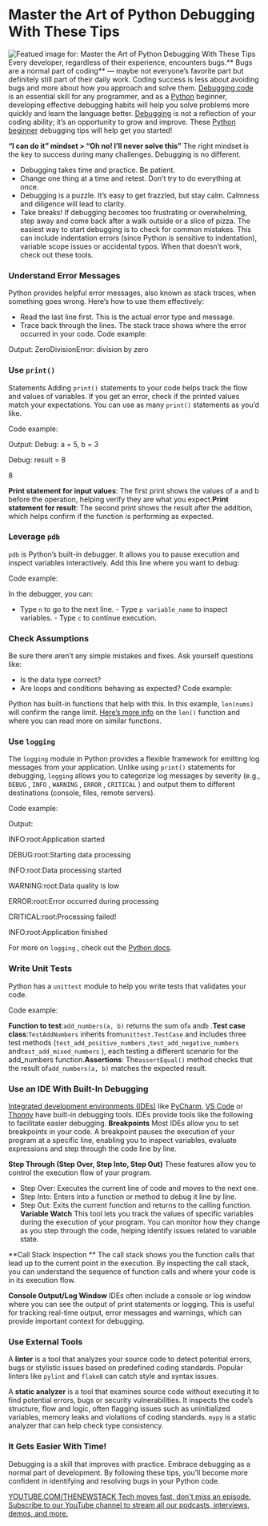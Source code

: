 # Master the Art of Python Debugging With These Tips
![Featued image for: Master the Art of Python Debugging With These Tips](https://cdn.thenewstack.io/media/2025/03/28e4ccdd-getty-images-cnekrh4k6f8-unsplash-1-1024x576.jpg)
Every developer, regardless of their experience, encounters bugs.** Bugs are a normal part of coding** — maybe not everyone’s favorite part but definitely still part of their daily work. Coding success is less about avoiding bugs and more about how you approach and solve them. [Debugging code](https://thenewstack.io/rookout-brings-debugging-to-third-party-code/) is an essential skill for any programmer, and as a [Python](https://thenewstack.io/python/) beginner, developing effective debugging habits will help you solve problems more quickly and learn the language better. [Debugging](https://thenewstack.io/how-generative-ai-is-revolutionizing-debugging/) is not a reflection of your coding ability; it’s an opportunity to grow and improve. These [Python beginner](https://thenewstack.io/python-for-beginners-lists/) debugging tips will help get you started!

**“I can do it” mindset > “Oh no! I’ll never solve this”**
The right mindset is the key to success during many challenges. Debugging is no different.

- Debugging takes time and practice. Be patient.
- Change one thing at a time and retest. Don’t try to do everything at once.
- Debugging is a puzzle. It’s easy to get frazzled, but stay calm. Calmness and diligence will lead to clarity.
- Take breaks! If debugging becomes too frustrating or overwhelming, step away and come back after a walk outside or a slice of pizza.
The easiest way to start debugging is to check for common mistakes. This can include indentation errors (since Python is sensitive to indentation), variable scope issues or accidental typos. When that doesn’t work, check out these tools.

### Understand Error Messages
Python provides helpful error messages, also known as stack traces, when something goes wrong. Here’s how to use them effectively:

- Read the last line first. This is the actual error type and message.
- Trace back through the lines. The stack trace shows where the error occurred in your code.
Code example:

Output: ZeroDivisionError: division by zero

### Use `print()`
Statements
Adding `print()`
statements to your code helps track the flow and values of variables. If you get an error, check if the printed values match your expectations. You can use as many `print()`
statements as you’d like.

Code example:

Output: Debug: a = 5, b = 3

Debug: result = 8

8

**Print statement for input values**: The first print shows the values of a and b before the operation, helping verify they are what you expect.**Print statement for result**: The second print shows the result after the addition, which helps confirm if the function is performing as expected.
### Leverage `pdb`
`pdb`
is Python’s built-in debugger. It allows you to pause execution and inspect variables interactively.
Add this line where you want to debug:

Code example:

In the debugger, you can:

- Type
`n`
to go to the next line. - Type
`p variable_name`
to inspect variables. - Type
`c`
to continue execution.
### Check Assumptions
Be sure there aren’t any simple mistakes and fixes. Ask yourself questions like:

- Is the data type correct?
- Are loops and conditions behaving as expected?
Code example:

Python has built-in functions that help with this. In this example, `len(nums)`
will confirm the range limit. [Here’s more info](https://docs.python.org/3/library/functions.html#len) on the `len()`
function and where you can read more on similar functions.

### Use `logging`
The `logging`
module in Python provides a flexible framework for emitting log messages from your application. Unlike using `print()`
statements for debugging, `logging`
allows you to categorize log messages by severity (e.g., `DEBUG`
, `INFO`
, `WARNING`
, `ERROR`
, `CRITICAL`
) and output them to different destinations (console, files, remote servers).

Code example:

Output:

INFO:root:Application started

DEBUG:root:Starting data processing

INFO:root:Data processing started

WARNING:root:Data quality is low

ERROR:root:Error occurred during processing

CRITICAL:root:Processing failed!

INFO:root:Application finished

For more on `logging`
, check out the [Python docs](https://docs.python.org/3/library/logging.html).

### Write Unit Tests
Python has a `unittest`
module to help you write tests that validates your code.

Code example:

**Function to test**:`add_numbers(a, b)`
returns the sum of`a`
and`b`
.**Test case class**:`TestAddNumbers`
inherits from`unittest.TestCase`
and includes three test methods (`test_add_positive_numbers`
,`test_add_negative_numbers`
and`test_add_mixed_numbers`
), each testing a different scenario for the add_numbers function.**Assertions**: The`assertEqual()`
method checks that the result of`add_numbers(a, b)`
matches the expected result.
### Use an IDE With Built-In Debugging
[Integrated development environments (IDEs)](https://thenewstack.io/best-open-source-ides/) like [PyCharm](https://thenewstack.io/getting-started-with-python-on-macos/), [VS Code](https://thenewstack.io/microsoft-makes-github-copilot-free-in-vs-code/) or [Thonny](https://thonny.org/) have built-in debugging tools. IDEs provide tools like the following to facilitate easier debugging.
**Breakpoints**
Most IDEs allow you to set breakpoints in your code. A breakpoint pauses the execution of your program at a specific line, enabling you to inspect variables, evaluate expressions and step through the code line by line.

**Step Through (Step Over, Step Into, Step Out)**
These features allow you to control the execution flow of your program.

- Step Over: Executes the current line of code and moves to the next one.
- Step Into: Enters into a function or method to debug it line by line.
- Step Out: Exits the current function and returns to the calling function.
**Variable Watch**
This tool lets you track the values of specific variables during the execution of your program. You can monitor how they change as you step through the code, helping identify issues related to variable state.

**Call Stack Inspection **
The call stack shows you the function calls that lead up to the current point in the execution. By inspecting the call stack, you can understand the sequence of function calls and where your code is in its execution flow.

**Console Output/Log Window**
IDEs often include a console or log window where you can see the output of print statements or logging. This is useful for tracking real-time output, error messages and warnings, which can provide important context for debugging.

### Use External Tools
A **linter** is a tool that analyzes your source code to detect potential errors, bugs or stylistic issues based on predefined coding standards. Popular linters like `pylint`
and `flake8`
can catch style and syntax issues.

A **static analyzer** is a tool that examines source code without executing it to find potential errors, bugs or security vulnerabilities. It inspects the code’s structure, flow and logic, often flagging issues such as uninitialized variables, memory leaks and violations of coding standards. `mypy`
is a static analyzer that can help check type consistency.

### It Gets Easier With Time!
Debugging is a skill that improves with practice. Embrace debugging as a normal part of development. By following these tips, you’ll become more confident in identifying and resolving bugs in your Python code.

[
YOUTUBE.COM/THENEWSTACK
Tech moves fast, don't miss an episode. Subscribe to our YouTube
channel to stream all our podcasts, interviews, demos, and more.
](https://youtube.com/thenewstack?sub_confirmation=1)
